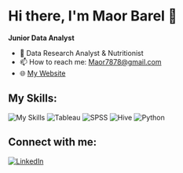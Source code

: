 # Hi there, I'm Maor Barel 👋

**Junior Data Analyst**

- 🌱 Data Research Analyst & Nutritionist
- 📫 How to reach me: [Maor7878@gmail.com](mailto:Maor7878@gmail.com)
- 🌐 [My Website](https://maor0602.github.io/MyPortfolio/)

## My Skills: 
![My Skills](https://skillicons.dev/icons?i=py,html,github,git,vscode,linkedin)
![Tableau](https://img.shields.io/badge/-Tableau-E97627?style=flat-square&logo=Tableau&logoColor=white)
![SPSS](https://img.shields.io/badge/-SPSS-0033A0?style=flat-square&logo=IBM&logoColor=white)
![Hive](https://img.shields.io/badge/-Hive-FDEE21?style=flat-square&logo=Apache-Hive&logoColor=black)
![Python](https://img.shields.io/badge/-Python-3776AB?style=flat-square&logo=python&logoColor=white)




## Connect with me:
[![LinkedIn](https://img.shields.io/badge/-LinkedIn-0077B5?style=flat-square&logo=linkedin&logoColor=white)](https://www.linkedin.com/in/maor-barel-a823a3288/)
